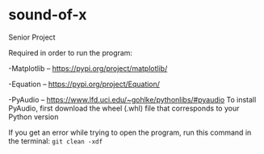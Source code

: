 # sound-of-x
Senior Project <br />

Required in order to run the program:

-Matplotlib – https://pypi.org/project/matplotlib/ 

-Equation – https://pypi.org/project/Equation/ 

-PyAudio – https://www.lfd.uci.edu/~gohlke/pythonlibs/#pyaudio 
To install PyAudio, first download the wheel (.whl) file that corresponds to your Python version

If you get an error while trying to open the program, run this command in the terminal:
<code>git clean -xdf</code>
